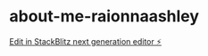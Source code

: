 # about-me-raionnaashley

[Edit in StackBlitz next generation editor ⚡️](https://stackblitz.com/~/github.com/Raionnaashley/about-me-raionnaashley)
